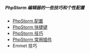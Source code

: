 ##### PhpStorm 编辑器的一些技巧和个性配置

- [PhpStorm 配置](Config.md)
- [PhpStorm 快捷键](Shortcuts.md)
- [PhpStorm 技巧](Skill.md)
- [PhpStorm 常用插件](Plugins.md)
- Emmet 技巧
